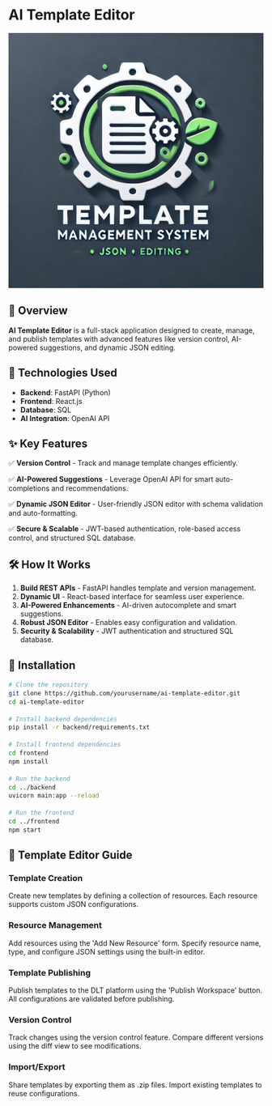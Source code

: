 # AI Template Editor

![Template Management System Logo](TemplateEditorIcon.webp)

## 🚀 Overview

**AI Template Editor** is a full-stack application designed to create, manage, and publish templates with advanced features like version control, AI-powered suggestions, and dynamic JSON editing.

## 🔧 Technologies Used

- **Backend**: FastAPI (Python)
- **Frontend**: React.js
- **Database**: SQL
- **AI Integration**: OpenAI API

## ✨ Key Features

✅ **Version Control** - Track and manage template changes efficiently.

✅ **AI-Powered Suggestions** - Leverage OpenAI API for smart auto-completions and recommendations.

✅ **Dynamic JSON Editor** - User-friendly JSON editor with schema validation and auto-formatting.

✅ **Secure & Scalable** - JWT-based authentication, role-based access control, and structured SQL database.

## 🛠️ How It Works

1. **Build REST APIs** - FastAPI handles template and version management.
2. **Dynamic UI** - React-based interface for seamless user experience.
3. **AI-Powered Enhancements** - AI-driven autocomplete and smart suggestions.
4. **Robust JSON Editor** - Enables easy configuration and validation.
5. **Security & Scalability** - JWT authentication and structured SQL database.

## 📂 Installation

```bash
# Clone the repository
git clone https://github.com/yourusername/ai-template-editor.git
cd ai-template-editor

# Install backend dependencies
pip install -r backend/requirements.txt

# Install frontend dependencies
cd frontend
npm install

# Run the backend
cd ../backend
uvicorn main:app --reload

# Run the frontend
cd ../frontend
npm start
```
## 📖 Template Editor Guide

### Template Creation
Create new templates by defining a collection of resources. Each resource supports custom JSON configurations.

### Resource Management
Add resources using the 'Add New Resource' form. Specify resource name, type, and configure JSON settings using the built-in editor.

### Template Publishing
Publish templates to the DLT platform using the 'Publish Workspace' button. All configurations are validated before publishing.

### Version Control
Track changes using the version control feature. Compare different versions using the diff view to see modifications.

### Import/Export
Share templates by exporting them as .zip files. Import existing templates to reuse configurations.
